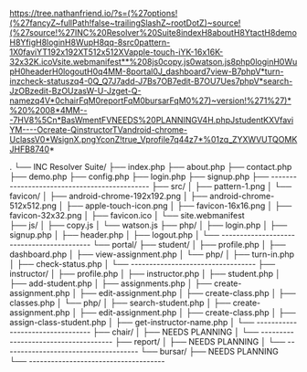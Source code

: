 https://tree.nathanfriend.io/?s=(%27options!(%27fancyZ~fullPath!false~trailingSlashZ~rootDotZ)~source!(%27source!%27INC%20Resolver%20Suite8indexH8aboutH8YtactH8demoH8YfigH8loginH8WupH8qq-8src0pattern-1X0faviYT192x192XT512x512XVapple-touch-iYK-16x16K-32x32K.icoVsite.webmanifest**%208js0copy.js0watson.js8php0loginH0WupH0headerH0logoutH0q4MM-8portal0J_dashboard7view-B7phpV*turn-inzcheck-statuszq4-0Q_Q7J7add-J7Bs7OB7edit-B7OU7Ues7phpV*search-JzOBzedit-BzOUzasW-U-Jzget-Q-namezq4V*0chairFqM0reportFqM0bursarFqM0%27)~version!%271%27)*%20%2008*4MM---7HV8%5Cn*BasWmentFVNEEDS%20PLANNINGV4H.phpJstudentKXVfaviYM----Ocreate-QinstructorTVandroid-chrome-UclassV0*WsignX.pngYconZ!true_Vprofile7q44z7*%01zq_ZYXWVUTQOMKJHFB8740*


.
└── INC Resolver Suite/
    ├── index.php
    ├── about.php
    ├── contact.php
    ├── demo.php
    ├── config.php
    ├── login.php
    ├── signup.php
    ├── ---------------------------------------------
    ├── src/
    │   ├── pattern-1.png
    │   └── favicon/
    │       ├── android-chrome-192x192.png
    │       ├── android-chrome-512x512.png
    │       ├── apple-touch-icon.png
    │       ├── favicon-16x16.png
    │       ├── favicon-32x32.png
    │       ├── favicon.ico
    │       └── site.webmanifest     
    ├── js/
    │   ├── copy.js
    │   └── watson.js
    ├── php/
    │   ├── login.php
    │   ├── signup.php
    │   ├── header.php
    │   ├── logout.php
    │   └── ------------------------------------------
    └── portal/
        ├── student/
        │   ├── profile.php
        │   ├── dashboard.php
        │   ├── view-assignment.php
        │   └── php/
        │       ├── turn-in.php
        │       ├── check-status.php
        │       └── ----------------------------------
        ├── instructor/
        │   ├── profile.php
        │   ├── instructor.php
        │   ├── student.php
        │   ├── add-student.php
        │   ├── assignments.php
        │   ├── create-assignment.php
        │   ├── edit-assignment.php
        │   ├── create-class.php
        │   ├── classes.php
        │   └── php/
        │       ├── search-student.php
        │       ├── create-assignment.php
        │       ├── edit-assignment.php
        │       ├── create-class.php
        │       ├── assign-class-student.php
        │       ├── get-instructor-name.php
        │       └── ---------------------------------
        ├── chair/
        │   ├── NEEDS PLANNING
        │   └── -------------------------------------
        ├── report/
        │   ├── NEEDS PLANNING
        │   └── -------------------------------------
        └── bursar/
            ├── NEEDS PLANNING
            └── -------------------------------------
